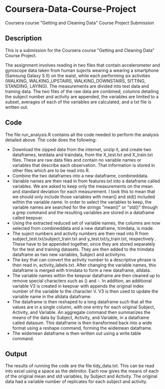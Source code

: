 Coursera-Data-Course-Project
============================

Coursera course "Getting and Cleaning Data" Course Project Submission

## Description

This is a submission for the Coursera course "Getting and Cleaning Data" Course Project.  

The assignment involves reading in two files that contain accelerometer and gyroscope data taken from human sujects wearing a wearing a smartphone (Samsung Galaxy S II) on the waist, while each performing six activities (WALKING, WALKING_UPSTAIRS, WALKING_DOWNSTAIRS, SITTING, STANDING, LAYING). The measurements are divided into test data and training data.  The two files of the raw data are combined, columns detailing the subject number and activity are appended, the variables are limited to a subset, averages of each of the variables are calculated, and a txt file is written out.

## Code

The file run_analysis.R contains all the code needed to perform the analysis detailed above.  The code does the following:

* Download the zipped data from the internet, unzip it, and create two dataframes, testdata and traindata, from the X_test.txt and X_train.txt files.  These are raw data files and contain no variable names or variables that describe each observation.  That information is stored in other files which are to be read into R.
* Combine the two dataframes into a new dataframe, combineddata.
* Variable names are then read in from features.txt into a dataframe called variables.  We are asked to keep only the measurements on the mean and standard deviation for each measurement.  I took this to mean that we should only include those variables with mean() and std() included within the variable name.  In order to select the variables to keep, the variable names are searched for the strings "mean()" or "std()" through a grep command and the resulting variables are stored in a dataframe called keepvar.
* Using the extracted reduced set of variable names, the columns are now selected from combineddata and a new dataframe, trimdata, is made.
* The suject numbers and activity numbers are then read into R from subject_test.txt/subject_train.txt and y_test.txt/y_train.txt, respectively .  These have to be appended together, since they are stored separately for the test and training datasets.  They are then added to the trimdata dataframe as two new variables, Subject and activityno.
* The key that can convert the activity number to a descriptive phrase is then read in, activity_labels.txt.  After changing the variable names, this dataframe is merged with trimdata to form a new dataframe, alldata.
* The variable names within the keepvar dataframe are then cleaned up to remove special characters such as () and -.  In addition, an additional variable V3 is created in keepvar with appends the original index number of the variable to the character V.  V3 is then used to update the variable name in the alldata dataframe.
* The dataframe is then reshaped to a long dataframe such that all the values are in a single column, with one entry for each original Subject, Activity, and Variable.  An aggregate command then summarizes the means of the data by Subject, Activity, and Variable, in a dataframe called datasum.  This dataframe is then transformed back into a wide format using a reshape command, forming the widemean dataframe.
* The widemean dataframe is then written out using a write.table command.

## Output

The results of running the code are the file tidy_data.txt.  This can be read into excel using a space as the delimitor.  Each row gives the means of each of the original mean and std variables, by Subject and Activity.  The original data had a variable number of replicates for each subject and activity.